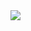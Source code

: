 <img src="https://codeship.com/projects/3388d710-dca9-0133-1083-12b1b9ccafc7/status?branch=master"/>